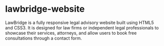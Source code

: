 # lawbridge-website
LawBridge is a fully responsive legal advisory website built using HTML5 and CSS3. It is designed for law firms or independent legal professionals to showcase their services, attorneys, and allow users to book free consultations through a contact form.
